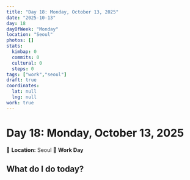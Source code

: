 ```yaml
---
title: "Day 18: Monday, October 13, 2025"
date: "2025-10-13"
day: 18
dayOfWeek: "Monday"
location: "Seoul"
photos: []
stats:
  kimbap: 0
  commits: 0
  cultural: 0
  steps: 0
tags: ["work","seoul"]
draft: true
coordinates:
  lat: null
  lng: null
work: true
---
```

# Day 18: Monday, October 13, 2025

📍 **Location:** Seoul
💼 **Work Day**

## What do I do today?


